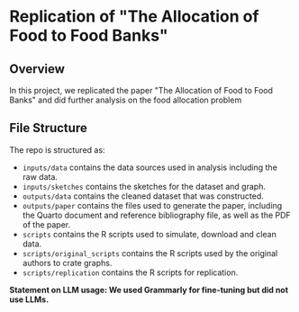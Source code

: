 # Replication of "The Allocation of Food to Food Banks"

## Overview

In this project, we replicated the paper "The Allocation of Food to Food Banks" and did further analysis on the food allocation problem
## File Structure

The repo is structured as:

-   `inputs/data` contains the data sources used in analysis including the raw data.
-   `inputs/sketches` contains the sketches for the dataset and graph.
-   `outputs/data` contains the cleaned dataset that was constructed.
-   `outputs/paper` contains the files used to generate the paper, including the Quarto document and reference bibliography file, as well as the PDF of the paper. 
-   `scripts` contains the R scripts used to simulate, download and clean data.
-   `scripts/original_scripts` contains the R scripts used by the original authors to crate graphs.
-   `scripts/replication` contains the R scripts for replication.

**Statement on LLM usage: We used Grammarly for fine-tuning but did not use LLMs.**